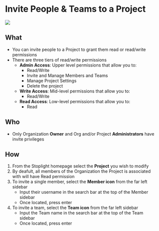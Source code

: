 # Invite People & Teams to a Project

![](/assets/gifs/project-member-invite.gif)
 
## What 
* You can invite people to a Project to grant them read or read/write permissions 
* There are three tiers of read/write permissions 
    * **Admin Access**: Upper level permissions that allow you to:
        * Read/Write
        * Invite and Manage Members and Teams
        * Manage Project Settings
        * Delete the project 
    * **Write Access**: Mid-level permissions that allow you to: 
        * Read/Write 
    * **Read Access**: Low-level permissions that allow you to: 
        * Read
      
   
## 	 Who 
* Only Organization **Owner** and Org and/or Project **Administrators** have invite privileges 

## How
1. From the Stoplight homepage select the **Project** you wish to modify 
2. By deafult, all members of the Organization the Project is associated with will have Read permission 
3. To invite a single member, select the **Member icon** from the far left sidebar
    * Input their username in the search bar at the top of the Member sidebar
    * Once located, press enter 
4. To invite a team, select the **Team icon** from the far left sidebar
    * Input the Team name in the search bar at the top of the Team sidebar 
    * Once located, press enter 
